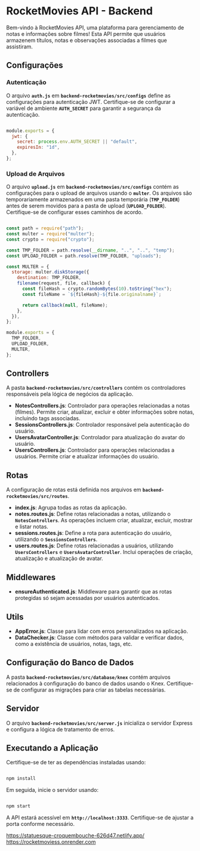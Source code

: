 # **RocketMovies API - Backend**

Bem-vindo à RocketMovies API, uma plataforma para gerenciamento de notas e informações sobre filmes! Esta API permite que usuários armazenem títulos, notas e observações associadas a filmes que assistiram.

## **Configurações**

### **Autenticação**

O arquivo **`auth.js`** em **`backend-rocketmovies/src/configs`** define as configurações para autenticação JWT. Certifique-se de configurar a variável de ambiente **`AUTH_SECRET`** para garantir a segurança da autenticação.

```jsx

module.exports = {
  jwt: {
    secret: process.env.AUTH_SECRET || "default",
    expiresIn: "1d",
  },
};

```

### **Upload de Arquivos**

O arquivo **`upload.js`** em **`backend-rocketmovies/src/configs`** contém as configurações para o upload de arquivos usando o **`multer`**. Os arquivos são temporariamente armazenados em uma pasta temporária (**`TMP_FOLDER`**) antes de serem movidos para a pasta de upload (**`UPLOAD_FOLDER`**). Certifique-se de configurar esses caminhos de acordo.

```jsx

const path = require("path");
const multer = require("multer");
const crypto = require("crypto");

const TMP_FOLDER = path.resolve(__dirname, "..", "..", "temp");
const UPLOAD_FOLDER = path.resolve(TMP_FOLDER, "uploads");

const MULTER = {
  storage: multer.diskStorage({
    destination: TMP_FOLDER,
    filename(request, file, callback) {
      const fileHash = crypto.randomBytes(10).toString("hex");
      const fileName = `${fileHash}-${file.originalname}`;

      return callback(null, fileName);
    },
  }),
};

module.exports = {
  TMP_FOLDER,
  UPLOAD_FOLDER,
  MULTER,
};

```

## **Controllers**

A pasta **`backend-rocketmovies/src/controllers`** contém os controladores responsáveis pela lógica de negócios da aplicação.

- **NotesControllers.js**: Controlador para operações relacionadas a notas (filmes). Permite criar, atualizar, excluir e obter informações sobre notas, incluindo tags associadas.
- **SessionsControllers.js**: Controlador responsável pela autenticação do usuário.
- **UsersAvatarController.js**: Controlador para atualização do avatar do usuário.
- **UsersControllers.js**: Controlador para operações relacionadas a usuários. Permite criar e atualizar informações do usuário.

## **Rotas**

A configuração de rotas está definida nos arquivos em **`backend-rocketmovies/src/routes`**.

- **index.js**: Agrupa todas as rotas da aplicação.
- **notes.routes.js**: Define rotas relacionadas a notas, utilizando o **`NotesControllers`**. As operações incluem criar, atualizar, excluir, mostrar e listar notas.
- **sessions.routes.js**: Define a rota para autenticação do usuário, utilizando o **`SessionsControllers`**.
- **users.routes.js**: Define rotas relacionadas a usuários, utilizando **`UsersControllers`** e **`UsersAvatarController`**. Inclui operações de criação, atualização e atualização de avatar.

## **Middlewares**

- **ensureAuthenticated.js**: Middleware para garantir que as rotas protegidas só sejam acessadas por usuários autenticados.

## **Utils**

- **AppError.js**: Classe para lidar com erros personalizados na aplicação.
- **DataChecker.js**: Classe com métodos para validar e verificar dados, como a existência de usuários, notas, tags, etc.

## **Configuração do Banco de Dados**

A pasta **`backend-rocketmovies/src/database/knex`** contém arquivos relacionados à configuração do banco de dados usando o Knex. Certifique-se de configurar as migrações para criar as tabelas necessárias.

## **Servidor**

O arquivo **`backend-rocketmovies/src/server.js`** inicializa o servidor Express e configura a lógica de tratamento de erros.

## **Executando a Aplicação**

Certifique-se de ter as dependências instaladas usando:

```bash

npm install

```

Em seguida, inicie o servidor usando:

```bash

npm start

```

A API estará acessível em **`http://localhost:3333`**. Certifique-se de ajustar a porta conforme necessário.



https://statuesque-croquembouche-626d47.netlify.app/
https://rocketmoviess.onrender.com
